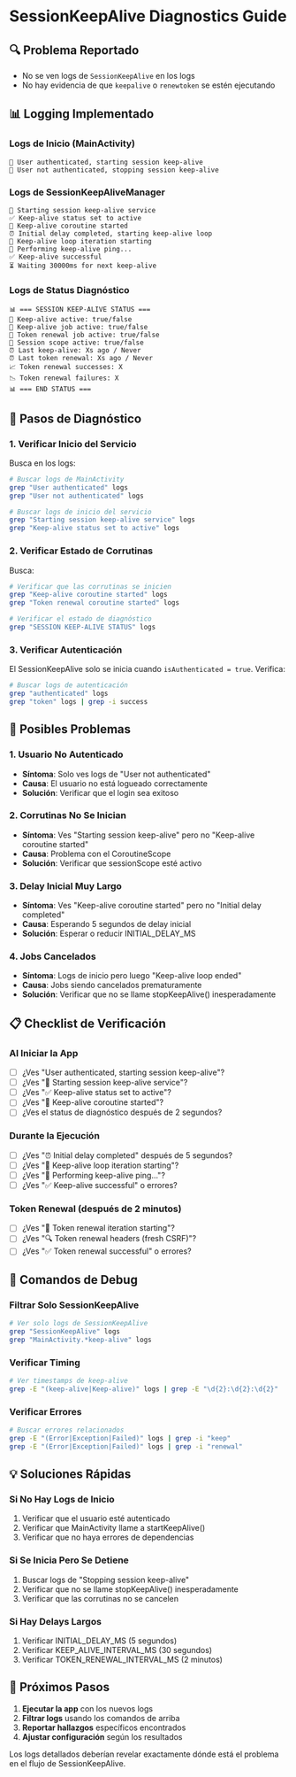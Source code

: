 # SessionKeepAlive Diagnostics Guide

## 🔍 **Problema Reportado**
- No se ven logs de `SessionKeepAlive` en los logs
- No hay evidencia de que `keepalive` o `renewtoken` se estén ejecutando

## 📊 **Logging Implementado**

### **Logs de Inicio (MainActivity)**
```
🚀 User authenticated, starting session keep-alive
🛑 User not authenticated, stopping session keep-alive
```

### **Logs de SessionKeepAliveManager**
```
🚀 Starting session keep-alive service
✅ Keep-alive status set to active
🔄 Keep-alive coroutine started
⏰ Initial delay completed, starting keep-alive loop
🔄 Keep-alive loop iteration starting
🔄 Performing keep-alive ping...
✅ Keep-alive successful
⏳ Waiting 30000ms for next keep-alive
```

### **Logs de Status Diagnóstico**
```
📊 === SESSION KEEP-ALIVE STATUS ===
🔄 Keep-alive active: true/false
🔄 Keep-alive job active: true/false
🔄 Token renewal job active: true/false
🔄 Session scope active: true/false
⏰ Last keep-alive: Xs ago / Never
⏰ Last token renewal: Xs ago / Never
📈 Token renewal successes: X
📉 Token renewal failures: X
📊 === END STATUS ===
```

## 🔧 **Pasos de Diagnóstico**

### **1. Verificar Inicio del Servicio**
Busca en los logs:
```bash
# Buscar logs de MainActivity
grep "User authenticated" logs
grep "User not authenticated" logs

# Buscar logs de inicio del servicio
grep "Starting session keep-alive service" logs
grep "Keep-alive status set to active" logs
```

### **2. Verificar Estado de Corrutinas**
Busca:
```bash
# Verificar que las corrutinas se inicien
grep "Keep-alive coroutine started" logs
grep "Token renewal coroutine started" logs

# Verificar el estado de diagnóstico
grep "SESSION KEEP-ALIVE STATUS" logs
```

### **3. Verificar Autenticación**
El SessionKeepAlive solo se inicia cuando `isAuthenticated = true`. Verifica:
```bash
# Buscar logs de autenticación
grep "authenticated" logs
grep "token" logs | grep -i success
```

## 🚨 **Posibles Problemas**

### **1. Usuario No Autenticado**
- **Síntoma**: Solo ves logs de "User not authenticated"
- **Causa**: El usuario no está logueado correctamente
- **Solución**: Verificar que el login sea exitoso

### **2. Corrutinas No Se Inician**
- **Síntoma**: Ves "Starting session keep-alive" pero no "Keep-alive coroutine started"
- **Causa**: Problema con el CoroutineScope
- **Solución**: Verificar que sessionScope esté activo

### **3. Delay Inicial Muy Largo**
- **Síntoma**: Ves "Keep-alive coroutine started" pero no "Initial delay completed"
- **Causa**: Esperando 5 segundos de delay inicial
- **Solución**: Esperar o reducir INITIAL_DELAY_MS

### **4. Jobs Cancelados**
- **Síntoma**: Logs de inicio pero luego "Keep-alive loop ended"
- **Causa**: Jobs siendo cancelados prematuramente
- **Solución**: Verificar que no se llame stopKeepAlive() inesperadamente

## 📋 **Checklist de Verificación**

### **Al Iniciar la App**
- [ ] ¿Ves "User authenticated, starting session keep-alive"?
- [ ] ¿Ves "🚀 Starting session keep-alive service"?
- [ ] ¿Ves "✅ Keep-alive status set to active"?
- [ ] ¿Ves "🔄 Keep-alive coroutine started"?
- [ ] ¿Ves el status de diagnóstico después de 2 segundos?

### **Durante la Ejecución**
- [ ] ¿Ves "⏰ Initial delay completed" después de 5 segundos?
- [ ] ¿Ves "🔄 Keep-alive loop iteration starting"?
- [ ] ¿Ves "🔄 Performing keep-alive ping..."?
- [ ] ¿Ves "✅ Keep-alive successful" o errores?

### **Token Renewal (después de 2 minutos)**
- [ ] ¿Ves "🔄 Token renewal iteration starting"?
- [ ] ¿Ves "🔍 Token renewal headers (fresh CSRF)"?
- [ ] ¿Ves "✅ Token renewal successful" o errores?

## 🔧 **Comandos de Debug**

### **Filtrar Solo SessionKeepAlive**
```bash
# Ver solo logs de SessionKeepAlive
grep "SessionKeepAlive" logs
grep "MainActivity.*keep-alive" logs
```

### **Verificar Timing**
```bash
# Ver timestamps de keep-alive
grep -E "(keep-alive|Keep-alive)" logs | grep -E "\d{2}:\d{2}:\d{2}"
```

### **Verificar Errores**
```bash
# Buscar errores relacionados
grep -E "(Error|Exception|Failed)" logs | grep -i "keep"
grep -E "(Error|Exception|Failed)" logs | grep -i "renewal"
```

## 💡 **Soluciones Rápidas**

### **Si No Hay Logs de Inicio**
1. Verificar que el usuario esté autenticado
2. Verificar que MainActivity llame a startKeepAlive()
3. Verificar que no haya errores de dependencias

### **Si Se Inicia Pero Se Detiene**
1. Buscar logs de "Stopping session keep-alive"
2. Verificar que no se llame stopKeepAlive() inesperadamente
3. Verificar que las corrutinas no se cancelen

### **Si Hay Delays Largos**
1. Verificar INITIAL_DELAY_MS (5 segundos)
2. Verificar KEEP_ALIVE_INTERVAL_MS (30 segundos)
3. Verificar TOKEN_RENEWAL_INTERVAL_MS (2 minutos)

## 🎯 **Próximos Pasos**

1. **Ejecutar la app** con los nuevos logs
2. **Filtrar logs** usando los comandos de arriba
3. **Reportar hallazgos** específicos encontrados
4. **Ajustar configuración** según los resultados

Los logs detallados deberían revelar exactamente dónde está el problema en el flujo de SessionKeepAlive. 